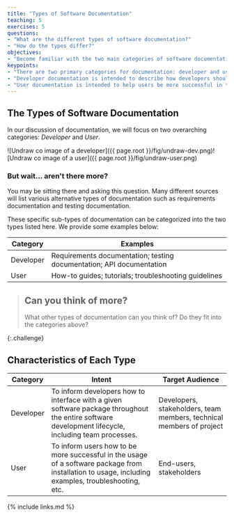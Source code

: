 ```yaml
---
title: "Types of Software Documentation"
teaching: 5
exercises: 5
questions:
- "What are the different types of software documentation?"
- "How do the types differ?"
objectives:
- "Become familiar with the two main categories of software documentation and how they differ."
keypoints:
- "There are two primary categories for documentation: developer and user."
- "Developer documentation is intended to describe how developers should interface with a given software package."
- "User documentation is intended to help users be more successful in the usage of a software package."
---
```


## The Types of Software Documentation

In our discussion of documentation, we will focus on two overarching
categories: _Developer_ and _User_.

![Undraw co image of a developer]({{ page.root }}/fig/undraw-dev.png)![Undraw co image of a user]({{ page.root }}/fig/undraw-user.png)


### But wait... aren't there more?

You may be sitting there and asking this question. Many different sources will
list various alternative types of documentation such as requirements
documentation and testing documentation.

These specific sub-types of documentation can be categorized into the two
types listed here. We provide some examples below:

| Category | Examples |
| -------- | -------- |
| Developer | Requirements documentation; testing documentation; API documentation |
| User | How-to guides; tutorials; troubleshooting guidelines |

> ## Can you think of more?
>
> What other types of documentation can you think of? Do they fit into
> the categories above?
>
{:.challenge}

## Characteristics of Each Type

| Category | Intent | Target Audience |
| -------- | ------ | --------------- |
| Developer | To inform developers how to interface with a given software package throughout the entire software development lifecycle, including team processes. | Developers, stakeholders, team members, technical members of project |
| User | To inform users how to be more successful in the usage of a software package from installation to usage, including examples, troubleshooting, etc. | End-users, stakeholders |

{% include links.md %}

